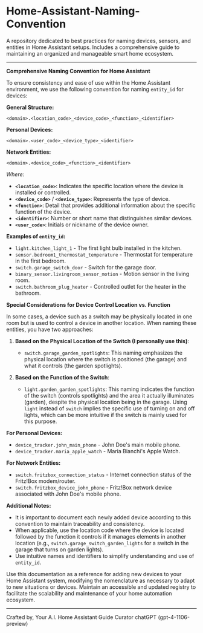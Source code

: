 # Home-Assistant-Naming-Convention
A repository dedicated to best practices for naming devices, sensors, and entities in Home Assistant setups. Includes a comprehensive guide to maintaining an organized and manageable smart home ecosystem.

---

**Comprehensive Naming Convention for Home Assistant**

To ensure consistency and ease of use within the Home Assistant environment, we use the following convention for naming `entity_id` for devices:

**General Structure:**
```
<domain>.<location_code>_<device_code>_<function>_<identifier>
```

**Personal Devices:**
```
<domain>.<user_code>_<device_type>_<identifier>
```

**Network Entities:**
```
<domain>.<device_code>_<function>_<identifier>
```

_Where:_

- **`<location_code>`**: Indicates the specific location where the device is installed or controlled.
- **`<device_code>`** / **`<device_type>`**: Represents the type of device.
- **`<function>`**: Detail that provides additional information about the specific function of the device.
- **`<identifier>`**: Number or short name that distinguishes similar devices.
- **`<user_code>`**: Initials or nickname of the device owner.

**Examples of `entity_id`:**

- `light.kitchen_light_1` - The first light bulb installed in the kitchen.
- `sensor.bedroom1_thermostat_temperature` - Thermostat for temperature in the first bedroom.
- `switch.garage_switch_door` - Switch for the garage door.
- `binary_sensor.livingroom_sensor_motion` - Motion sensor in the living room.
- `switch.bathroom_plug_heater` - Controlled outlet for the heater in the bathroom.

**Special Considerations for Device Control Location vs. Function**

In some cases, a device such as a switch may be physically located in one room but is used to control a device in another location. When naming these entities, you have two approaches:

1. **Based on the Physical Location of the Switch (I personally use this)**:
   - `switch.garage_garden_spotlights`:
     This naming emphasizes the physical location where the switch is positioned (the garage) and what it controls (the garden spotlights).

2. **Based on the Function of the Switch**:
   - `light.garden_garden_spotlights`:
     This naming indicates the function of the switch (controls spotlights) and the area it actually illuminates (garden), despite the physical location being in the garage. Using `light` instead of `switch` implies the specific use of turning on and off lights, which can be more intuitive if the switch is mainly used for this purpose.

**For Personal Devices:**

- `device_tracker.john_main_phone` - John Doe's main mobile phone.
- `device_tracker.maria_apple_watch` - Maria Bianchi's Apple Watch.

**For Network Entities:**

- `switch.fritzbox_connection_status` - Internet connection status of the Fritz!Box modem/router.
- `switch.fritzbox_device_john_phone` - Fritz!Box network device associated with John Doe's mobile phone.

**Additional Notes:**

- It is important to document each newly added device according to this convention to maintain traceability and consistency.
- When applicable, use the location code where the device is located followed by the function it controls if it manages elements in another location (e.g., `switch.garage_switch_garden_lights` for a switch in the garage that turns on garden lights).
- Use intuitive names and identifiers to simplify understanding and use of `entity_id`.

Use this documentation as a reference for adding new devices to your Home Assistant system, modifying the nomenclature as necessary to adapt to new situations or devices. Maintain an accessible and updated registry to facilitate the scalability and maintenance of your home automation ecosystem.

---

Crafted by,
Your A.I. Home Assistant Guide Curator chatGPT (gpt-4-1106-preview)
